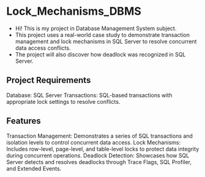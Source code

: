 # Lock_Mechanisms_DBMS
- Hi! This is my project in Database Management System subject.
- This project uses a real-world case study to demonstrate transaction management and lock mechanisms in SQL Server to resolve concurrent data access conflicts. 
- The project will also discover how deadlock was recognized in SQL Server.

## Project Requirements
Database: SQL Server
Transactions: SQL-based transactions with appropriate lock settings to resolve conflicts.

## Features
Transaction Management: Demonstrates a series of SQL transactions and isolation levels to control concurrent data access.
Lock Mechanisms: Includes row-level, page-level, and table-level locks to protect data integrity during concurrent operations.
Deadlock Detection: Showcases how SQL Server detects and resolves deadlocks through Trace Flags, SQL Profiler, and Extended Events.
